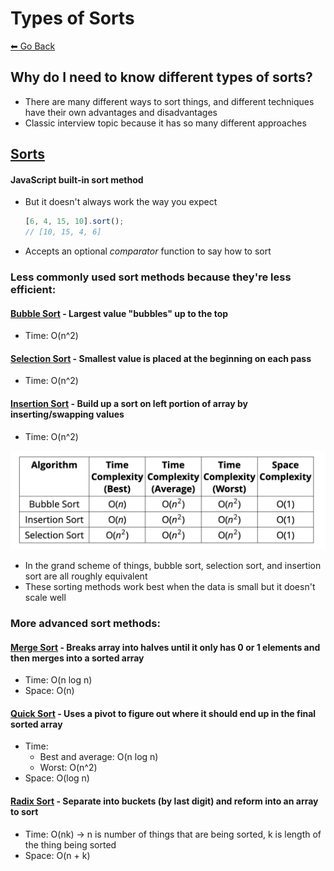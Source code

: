 # Types of Sorts
[⬅ Go Back](/sort.md)

## Why do I need to know different types of sorts?
- There are many different ways to sort things, and different techniques have their own advantages and disadvantages
- Classic interview topic because it has so many different approaches

## [Sorts](https://www.toptal.com/developers/sorting-algorithms)
#### JavaScript built-in sort method
- But it doesn't always work the way you expect
  ```js
  [6, 4, 15, 10].sort();
  // [10, 15, 4, 6]
  ```
- Accepts an optional *comparator* function to say how to sort

### Less commonly used sort methods because they're less efficient:
#### [Bubble Sort](/sort/bubble-sort.md) - Largest value "bubbles" up to the top
- Time: O(n^2)
#### [Selection Sort](/sort/selection-sort.md) - Smallest value is placed at the beginning on each pass
- Time: O(n^2)
#### [Insertion Sort](/sort/insertion-sort.md) - Build up a sort on left portion of array by inserting/swapping values
- Time: O(n^2)

![Big O Elementary Sorts](./images/big-o-elementary-sorts.png)
- In the grand scheme of things, bubble sort, selection sort, and insertion sort are all roughly equivalent
- These sorting methods work best when the data is small but it doesn't scale well

### More advanced sort methods:
#### [Merge Sort](/sort/merge-sort.md) - Breaks array into halves until it only has 0 or 1 elements and then merges into a sorted array
- Time: O(n log n)
- Space: O(n)
#### [Quick Sort](/sort/quick-sort.md) - Uses a pivot to figure out where it should end up in the final sorted array
- Time:
  - Best and average: O(n log n)
  - Worst: O(n^2)
- Space: O(log n)
#### [Radix Sort](/sort/radix-sort.md) - Separate into buckets (by last digit) and reform into an array to sort
- Time: O(nk) -> n is number of things that are being sorted, k is length of the thing being sorted
- Space: O(n + k)
